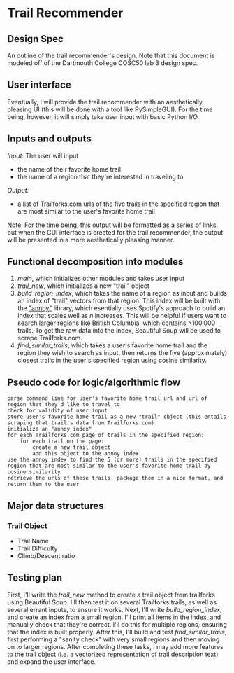 # Trail Recommender
## Design Spec

An outline of the trail recommender's design. Note that this document is modeled off of the Dartmouth College COSC50 lab 3 design spec.

## User interface

Eventually, I will provide the trail recommender with an aesthetically pleasing UI (this will be done with a tool like PySimpleGUI). For the time being,
however, it will simply take user input with basic Python I/O.

## Inputs and outputs

*Input:* The user will input
 * the name of their favorite home trail
 * the name of a region that they're interested in traveling to

*Output:* 

  * a list of Trailforks.com urls of the five trails in the specified region that are most similar to the user's favorite home trail
  
  Note: For the time being, this output will be formatted as a series of links, but when the GUI interface is created for the trail recommender, the output   will be presented in a more aesthetically pleasing manner.

## Functional decomposition into modules

1. *main*, which initializes other modules and takes user input
2. *trail_new*, which initializes a new "trail" object
3. *build_region_index*, which takes the name of a region as input and builds an index of "trail" vectors from that region. This index will be built with the ["annoy"](https://github.com/spotify/annoy/blob/master/README.rst) library, which esentially uses Spotify's approach to build an index that scales well as *n* increases. This will be helpful if users want to search larger regions like British Columbia, which contains >100,000 trails. To get the raw data into the index, Beautiful Soup will be used to scrape Trailforks.com.
4. *find_similar_trails*, which takes a user's favorite home trail and the region they wish to search as input, then returns the five (approximately) closest trails in the user's specified region using cosine similarity.

## Pseudo code for logic/algorithmic flow

    parse command line for user's favorite home trail url and url of region that they'd like to travel to
    check for validity of user input
    store user's favorite home trail as a new "trail" object (this entails scraping that trail's data from Trailforks.com)
    initialize an "annoy index"
    for each Trailforks.com page of trails in the specified region:
        for each trail on the page:
            create a new trail object
            add this object to the annoy index
    use the annoy index to find the 5 (or more) trails in the specified region that are most similar to the user's favorite home trail by cosine similarity
    retrieve the urls of these trails, package them in a nice format, and return them to the user

## Major data structures

### Trail Object
   * Trail Name
   * Trail Difficulty
   * Climb/Descent ratio

## Testing plan

First, I'll write the *trail_new* method to create a trail object from trailforks using Beautiful Soup. I'll then test it on several Trailforks trails, as well as several errant inputs, to ensure it works. Next, I'll write *build_region_index*, and create an index from a small region. I'll print all items in the index, and manually check that they're correct. I'll do this for multiple regions, ensuring that the index is built properly. After this, I'll build and test *find_similar_trails*, first performing a "sanity check" with very small regions and then moving on to larger regions. After completing these tasks, I may add more features to the trail object (i.e. a vectorized representation of trail description text) and expand the user interface.
